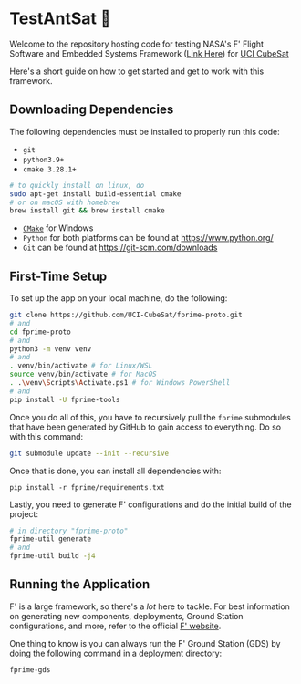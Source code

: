 # TestAntSat :satellite:

Welcome to the repository hosting code for testing NASA's F' Flight Software and Embedded Systems Framework ([Link Here](https://nasa.github.io/fprime)) for [UCI CubeSat](https://projects.eng.uci.edu/projects/2023-2024/uci-cubesat)

Here's a short guide on how to get started and get to work with this framework.

## Downloading Dependencies

The following dependencies must be installed to properly run this code:

- `git`
- `python3.9+`
- `cmake 3.28.1+`

```bash
# to quickly install on linux, do
sudo apt-get install build-essential cmake
# or on macOS with homebrew
brew install git && brew install cmake
```

- [`CMake`](https://cmake.org/download/) for Windows
- `Python` for both platforms can be found at https://www.python.org/
- `Git` can be found at https://git-scm.com/downloads

## First-Time Setup

To set up the app on your local machine, do the following:

```bash
git clone https://github.com/UCI-CubeSat/fprime-proto.git
# and
cd fprime-proto
# and
python3 -m venv venv
# and
. venv/bin/activate # for Linux/WSL
source venv/bin/activate # for MacOS
. .\venv\Scripts\Activate.ps1 # for Windows PowerShell
# and
pip install -U fprime-tools
```

Once you do all of this, you have to recursively pull the `fprime` submodules that have been generated by GitHub to gain access to everything. Do so with this command:

```bash
git submodule update --init --recursive
```

Once that is done, you can install all dependencies with:

```
pip install -r fprime/requirements.txt
```

Lastly, you need to generate F' configurations and do the initial build of the project:

```bash
# in directory "fprime-proto"
fprime-util generate
# and
fprime-util build -j4
```

## Running the Application

F' is a large framework, so there's a _lot_ here to tackle. For best information on generating new components, deployments, Ground Station configurations, and more, refer to the official [F' website](https://nasa.github.io/fprime).

One thing to know is you can always run the F' Ground Station (GDS) by doing the following command in a deployment directory:
```bash
fprime-gds
```

